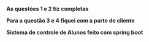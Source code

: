 **As questões 1 e 2 fiz completas**


**Para a questão 3 e 4 fiquei com a parte de cliente**

**Sistema de controle de Alunos feito com spring boot**
